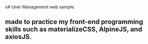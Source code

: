 o# User Management web sample.
## made to practice my front-end programming skills such as materializeCSS, AlpineJS, and axiosJS.
